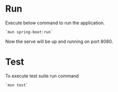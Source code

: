 Run
========
 Execute below command to run the application.
	
	`mvn spring-boot:run`
 
 Now the serve will be up and running on port 8080.
 
Test
========
 To execute test suite run command
 
	`mvn test`